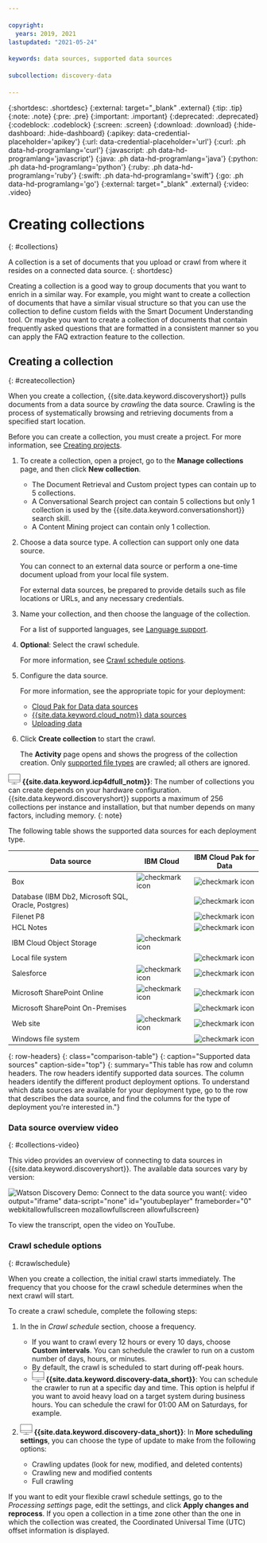 ```yaml
---

copyright:
  years: 2019, 2021
lastupdated: "2021-05-24"

keywords: data sources, supported data sources

subcollection: discovery-data

---
```


{:shortdesc: .shortdesc}
{:external: target="_blank" .external}
{:tip: .tip}
{:note: .note}
{:pre: .pre}
{:important: .important}
{:deprecated: .deprecated}
{:codeblock: .codeblock}
{:screen: .screen}
{:download: .download}
{:hide-dashboard: .hide-dashboard}
{:apikey: data-credential-placeholder='apikey'} 
{:url: data-credential-placeholder='url'}
{:curl: .ph data-hd-programlang='curl'}
{:javascript: .ph data-hd-programlang='javascript'}
{:java: .ph data-hd-programlang='java'}
{:python: .ph data-hd-programlang='python'}
{:ruby: .ph data-hd-programlang='ruby'}
{:swift: .ph data-hd-programlang='swift'}
{:go: .ph data-hd-programlang='go'}
{:external: target="_blank" .external}
{:video: .video}

# Creating collections
{: #collections}

<!-- c/s help for the *Manage collections* page. Do not delete. -->

A collection is a set of documents that you upload or crawl from where it resides on a connected data source.
{: shortdesc}

Creating a collection is a good way to group documents that you want to enrich in a similar way. For example, you might want to create a collection of documents that have a similar visual structure so that you can use the collection to define custom fields with the Smart Document Understanding tool. Or maybe you want to create a collection of documents that contain frequently asked questions that are formatted in a consistent manner so you can apply the FAQ extraction feature to the collection.

## Creating a collection
{: #createcollection}

When you create a collection, {{site.data.keyword.discoveryshort}} pulls documents from a data source by *crawling* the data source. Crawling is the process of systematically browsing and retrieving documents from a specified start location.

Before you can create a collection, you must create a project. For more information, see [Creating projects](/docs/discovery-data?topic=discovery-data-projects).

1.  To create a collection, open a project, go to the **Manage collections** page, and then click **New collection**.

    - The Document Retrieval and Custom project types can contain up to 5 collections. 
    - A Conversational Search project can contain 5 collections but only 1 collection is used by the {{site.data.keyword.conversationshort}} search skill. 
    - A Content Mining project can contain only 1 collection.
1.  Choose a data source type. A collection can support only one data source.

    You can connect to an external data source or perform a one-time document upload from your local file system.

    For external data sources, be prepared to provide details such as file locations or URLs, and any necessary credentials.
1.  Name your collection, and then choose the language of the collection. 

    For a list of supported languages, see [Language support](/docs/discovery-data?topic=discovery-data-language-support).
1.  **Optional**: Select the crawl schedule. 

    For more information, see [Crawl schedule options](/docs/discovery-data?topic=discovery-data-collections#crawlschedule).
1.  Configure the data source.

    For more information, see the appropriate topic for your deployment:

    - [Cloud Pak for Data data sources](/docs/discovery-data?topic=discovery-data-collection-types)
    - [{{site.data.keyword.cloud_notm}} data sources](/docs/discovery-data?topic=discovery-data-sources)
    - [Uploading data](/docs/discovery-data?topic=discovery-data-upload-data)
1.  Click **Create collection** to start the crawl.

    The **Activity** page opens and shows the progress of the collection creation. Only [supported file types](/docs/discovery-data?topic=discovery-data-upload-data#supportedfiletypes) are crawled; all others are ignored.

![Cloud Pak for Data only](images/desktop.png) **{{site.data.keyword.icp4dfull_notm}}**: The number of collections you can create depends on your hardware configuration. {{site.data.keyword.discoveryshort}} supports a maximum of 256 collections per instance and installation, but that number depends on many factors, including memory.
{: note}

The following table shows the supported data sources for each deployment type.

| Data source | IBM Cloud | IBM Cloud Pak for Data |
|-------------|-----------|------------------------|
| Box | ![checkmark icon](../../icons/checkmark-icon.svg) | ![checkmark icon](../../icons/checkmark-icon.svg) |
| Database (IBM Db2, Microsoft SQL, Oracle, Postgres) | | ![checkmark icon](../../icons/checkmark-icon.svg) |
| Filenet P8 | | ![checkmark icon](../../icons/checkmark-icon.svg) |
| HCL Notes | | ![checkmark icon](../../icons/checkmark-icon.svg) |
| IBM Cloud Object Storage | ![checkmark icon](../../icons/checkmark-icon.svg) | |
| Local file system | | ![checkmark icon](../../icons/checkmark-icon.svg) |
| Salesforce | ![checkmark icon](../../icons/checkmark-icon.svg) | ![checkmark icon](../../icons/checkmark-icon.svg) |
| Microsoft SharePoint Online | ![checkmark icon](../../icons/checkmark-icon.svg) | ![checkmark icon](../../icons/checkmark-icon.svg) |
| Microsoft SharePoint On-Premises | | ![checkmark icon](../../icons/checkmark-icon.svg) |
| Web site | ![checkmark icon](../../icons/checkmark-icon.svg) | ![checkmark icon](../../icons/checkmark-icon.svg) |
| Windows file system | | ![checkmark icon](../../icons/checkmark-icon.svg) |
{: row-headers}
{: class="comparison-table"}
{: caption="Supported data sources" caption-side="top"}
{: summary="This table has row and column headers. The row headers identify supported data sources. The column headers identify the different product deployment options. To understand which data sources are available for your deployment type, go to the row that describes the data source, and find the columns for the type of deployment you're interested in."}

### Data source overview video
{: #collections-video}

This video provides an overview of connecting to data sources in {{site.data.keyword.discoveryshort}}. The available data sources vary by version:

![Watson Discovery Demo: Connect to the data source you want](https://www.youtube.com/embed/MPCOwMgn1p4){: video output="iframe"  data-script="none" id="youtubeplayer" frameborder="0" webkitallowfullscreen mozallowfullscreen allowfullscreen}

To view the transcript, open the video on YouTube.

### Crawl schedule options
{: #crawlschedule}

When you create a collection, the initial crawl starts immediately. The frequency that you choose for the crawl schedule determines when the next crawl will start. 

To create a crawl schedule, complete the following steps:

1.  In the in *Crawl schedule* section, choose a frequency. 

    - If you want to crawl every 12 hours or every 10 days, choose **Custom intervals**. You can schedule the crawler to run on a custom number of days, hours, or minutes.
    - By default, the crawl is scheduled to start during off-peak hours.
    - ![Cloud Pak for Data only](images/desktop.png) **{{site.data.keyword.discovery-data_short}}**: You can schedule the crawler to run at a specific day and time. This option is helpful if you want to avoid heavy load on a target system during business hours. You can schedule the crawl for 01:00 AM on Saturdays, for example.

1.  ![Cloud Pak for Data only](images/desktop.png) **{{site.data.keyword.discovery-data_short}}**: In **More scheduling settings**, you can choose the type of update to make from the following options:

    - Crawling updates (look for new, modified, and deleted contents)
    - Crawling new and modified contents
    - Full crawling

If you want to edit your flexible crawl schedule settings, go to the *Processing settings* page, edit the settings, and click **Apply changes and reprocess**. If you open a collection in a time zone other than the one in which the collection was created, the Coordinated Universal Time (UTC) offset information is displayed.
